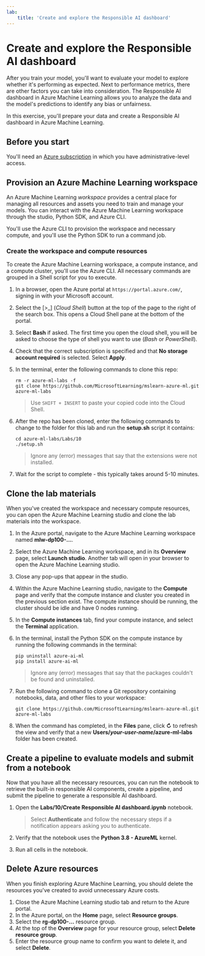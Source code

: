 ```yaml
---
lab:
    title: 'Create and explore the Responsible AI dashboard'
---
```


# Create and explore the Responsible AI dashboard

After you train your model, you'll want to evaluate your model to explore whether it's performing as expected. Next to performance metrics, there are other factors you can take into consideration. The Responsible AI dashboard in Azure Machine Learning allows you to analyze the data and the model's predictions to identify any bias or unfairness.

In this exercise, you'll prepare your data and create a Responsible AI dashboard in Azure Machine Learning.

## Before you start

You'll need an [Azure subscription](https://azure.microsoft.com/free?azure-portal=true) in which you have administrative-level access.

## Provision an Azure Machine Learning workspace

An Azure Machine Learning *workspace* provides a central place for managing all resources and assets you need to train and manage your models. You can interact with the Azure Machine Learning workspace through the studio, Python SDK, and Azure CLI.

You'll use the Azure CLI to provision the workspace and necessary compute, and you'll use the Python SDK to run a command job.

### Create the workspace and compute resources

To create the Azure Machine Learning workspace, a compute instance, and a compute cluster, you'll use the Azure CLI. All necessary commands are grouped in a Shell script for you to execute.

1. In a browser, open the Azure portal at `https://portal.azure.com/`, signing in with your Microsoft account.
1. Select the \[>_] (*Cloud Shell*) button at the top of the page to the right of the search box. This opens a Cloud Shell pane at the bottom of the portal.
1. Select **Bash** if asked. The first time you open the cloud shell, you will be asked to choose the type of shell you want to use (*Bash* or *PowerShell*).
1. Check that the correct subscription is specified and that **No storage account required** is selected. Select **Apply**.
1. In the terminal, enter the following commands to clone this repo:

    ```azurecli
    rm -r azure-ml-labs -f
    git clone https://github.com/MicrosoftLearning/mslearn-azure-ml.git azure-ml-labs
    ```

    > Use `SHIFT + INSERT` to paste your copied code into the Cloud Shell.

1. After the repo has been cloned, enter the following commands to change to the folder for this lab and run the **setup.sh** script it contains:

    ```azurecli
    cd azure-ml-labs/Labs/10
    ./setup.sh
    ```

    > Ignore any (error) messages that say that the extensions were not installed.

1. Wait for the script to complete - this typically takes around 5-10 minutes.

## Clone the lab materials

When you've created the workspace and necessary compute resources, you can open the Azure Machine Learning studio and clone the lab materials into the workspace.

1. In the Azure portal, navigate to the Azure Machine Learning workspace named **mlw-dp100-...**.
1. Select the Azure Machine Learning workspace, and in its **Overview** page, select **Launch studio**. Another tab will open in your browser to open the Azure Machine Learning studio.
1. Close any pop-ups that appear in the studio.
1. Within the Azure Machine Learning studio, navigate to the **Compute** page and verify that the compute instance and cluster you created in the previous section exist. The compute instance should be running, the cluster should be idle and have 0 nodes running.
1. In the **Compute instances** tab, find your compute instance, and select the **Terminal** application.
1. In the terminal, install the Python SDK on the compute instance by running the following commands in the terminal:

    ```
    pip uninstall azure-ai-ml
    pip install azure-ai-ml
    ```

    > Ignore any (error) messages that say that the packages couldn't be found and uninstalled.

1. Run the following command to clone a Git repository containing notebooks, data, and other files to your workspace:

    ```
    git clone https://github.com/MicrosoftLearning/mslearn-azure-ml.git azure-ml-labs
    ```

1. When the command has completed, in the **Files** pane, click **&#8635;** to refresh the view and verify that a new **Users/*your-user-name*/azure-ml-labs** folder has been created.

## Create a pipeline to evaluate models and submit from a notebook

Now that you have all the necessary resources, you can run the notebook to retrieve the built-in responsible AI components, create a pipeline, and submit the pipeline to generate a responsible AI dashboard.

1. Open the **Labs/10/Create Responsible AI dashboard.ipynb** notebook.

    > Select **Authenticate** and follow the necessary steps if a notification appears asking you to authenticate.

1. Verify that the notebook uses the **Python 3.8 - AzureML** kernel.
1. Run all cells in the notebook.

## Delete Azure resources

When you finish exploring Azure Machine Learning, you should delete the resources you've created to avoid unnecessary Azure costs.

1. Close the Azure Machine Learning studio tab and return to the Azure portal.
1. In the Azure portal, on the **Home** page, select **Resource groups**.
1. Select the **rg-dp100-...** resource group.
1. At the top of the **Overview** page for your resource group, select **Delete resource group**.
1. Enter the resource group name to confirm you want to delete it, and select **Delete**.
